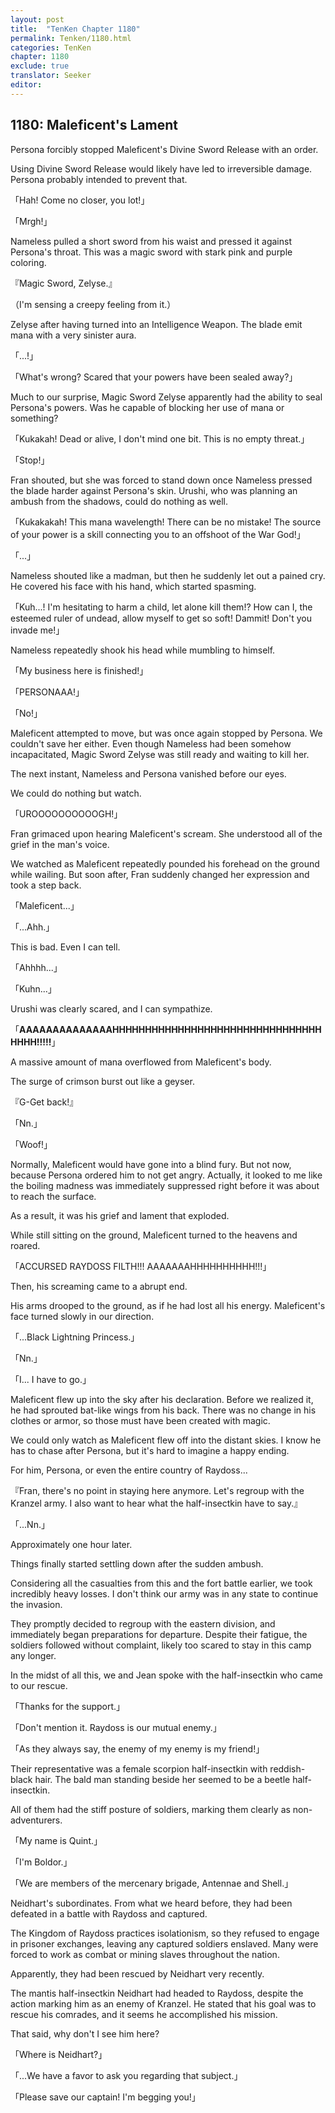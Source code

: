 ```yaml
---
layout: post
title:  "TenKen Chapter 1180"
permalink: Tenken/1180.html
categories: TenKen
chapter: 1180
exclude: true
translator: Seeker
editor: 
---
```

<h2>1180: Maleficent's Lament</h2>

Persona forcibly stopped Maleficent's Divine Sword Release with an order.

Using Divine Sword Release would likely have led to irreversible damage. Persona probably intended to prevent that.

「Hah! Come no closer, you lot!」

「Mrgh!」

Nameless pulled a short sword from his waist and pressed it against Persona's throat. This was a magic sword with stark pink and purple coloring.

『Magic Sword, Zelyse.』

（I'm sensing a creepy feeling from it.）

Zelyse after having turned into an Intelligence Weapon. The blade emit mana with a very sinister aura.

「...!」

「What's wrong? Scared that your powers have been sealed away?」

Much to our surprise, Magic Sword Zelyse apparently had the ability to seal Persona's powers. Was he capable of blocking her use of mana or something?

「Kukakah! Dead or alive, I don't mind one bit. This is no empty threat.」

「Stop!」

Fran shouted, but she was forced to stand down once Nameless pressed the blade harder against Persona's skin. Urushi, who was planning an ambush from the shadows, could do nothing as well.

「Kukakakah! This mana wavelength! There can be no mistake! The source of your power is a skill connecting you to an offshoot of the War God!」

「...」

Nameless shouted like a madman, but then he suddenly let out a pained cry. He covered his face with his hand, which started spasming.

「Kuh...! I'm hesitating to harm a child, let alone kill them!? How can I, the esteemed ruler of undead, allow myself to get so soft! Dammit! Don't you invade me!」

Nameless repeatedly shook his head while mumbling to himself.

「My business here is finished!」

「PERSONAAA!」

「No!」

Maleficent attempted to move, but was once again stopped by Persona. We couldn't save her either. Even though Nameless had been somehow incapacitated, Magic Sword Zelyse was still ready and waiting to kill her.

The next instant, Nameless and Persona vanished before our eyes.

We could do nothing but watch.

「UROOOOOOOOOOGH!」

Fran grimaced upon hearing Maleficent's scream. She understood all of the grief in the man's voice.

We watched as Maleficent repeatedly pounded his forehead on the ground while wailing. But soon after, Fran suddenly changed her expression and took a step back.

「Maleficent...」

「...Ahh.」

This is bad. Even I can tell.

「Ahhhh...」

「Kuhn...」

Urushi was clearly scared, and I can sympathize.

「**AAAAAAAAAAAAAAHHHHHHHHHHHHHHHHHHHHHHHHHHHHHHHHHHHH!!!!!**」

A massive amount of mana overflowed from Maleficent's body.

The surge of crimson burst out like a geyser.

『G-Get back!』

「Nn.」

「Woof!」

Normally, Maleficent would have gone into a blind fury. But not now, because Persona ordered him to not get angry. Actually, it looked to me like the boiling madness was immediately suppressed right before it was about to reach the surface.

As a result, it was his grief and lament that exploded.

While still sitting on the ground, Maleficent turned to the heavens and roared.

「ACCURSED RAYDOSS FILTH!!! AAAAAAAHHHHHHHHHH!!!」

Then, his screaming came to a abrupt end.

His arms drooped to the ground, as if he had lost all his energy. Maleficent's face turned slowly in our direction.

「...Black Lightning Princess.」

「Nn.」

「I... I have to go.」

Maleficent flew up into the sky after his declaration. Before we realized it, he had sprouted bat-like wings from his back. There was no change in his clothes or armor, so those must have been created with magic.

We could only watch as Maleficent flew off into the distant skies. I know he has to chase after Persona, but it's hard to imagine a happy ending.

For him, Persona, or even the entire country of Raydoss...

『Fran, there's no point in staying here anymore. Let's regroup with the Kranzel army. I also want to hear what the half-insectkin have to say.』

「...Nn.」

Approximately one hour later.

Things finally started settling down after the sudden ambush.

Considering all the casualties from this and the fort battle earlier, we took incredibly heavy losses. I don't think our army was in any state to continue the invasion.

They promptly decided to regroup with the eastern division, and immediately began preparations for departure. Despite their fatigue, the soldiers followed without complaint, likely too scared to stay in this camp any longer.

In the midst of all this, we and Jean spoke with the half-insectkin who came to our rescue.

「Thanks for the support.」

「Don't mention it. Raydoss is our mutual enemy.」

「As they always say, the enemy of my enemy is my friend!」

Their representative was a female scorpion half-insectkin with reddish-black hair. The bald man standing beside her seemed to be a beetle half-insectkin.

All of them had the stiff posture of soldiers, marking them clearly as non-adventurers.

「My name is Quint.」

「I'm Boldor.」

「We are members of the mercenary brigade, Antennae and Shell.」

Neidhart's subordinates. From what we heard before, they had been defeated in a battle with Raydoss and captured.

The Kingdom of Raydoss practices isolationism, so they refused to engage in prisoner exchanges, leaving any captured soldiers enslaved. Many were forced to work as combat or mining slaves throughout the nation.

Apparently, they had been rescued by Neidhart very recently.

The mantis half-insectkin Neidhart had headed to Raydoss, despite the action marking him as an enemy of Kranzel. He stated that his goal was to rescue his comrades, and it seems he accomplished his mission.

That said, why don't I see him here?

「Where is Neidhart?」

「...We have a favor to ask you regarding that subject.」

「Please save our captain! I'm begging you!」
